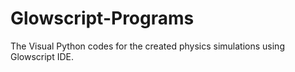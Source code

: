 # Glowscript-Programs
The Visual Python codes for the created physics simulations using Glowscript IDE.
